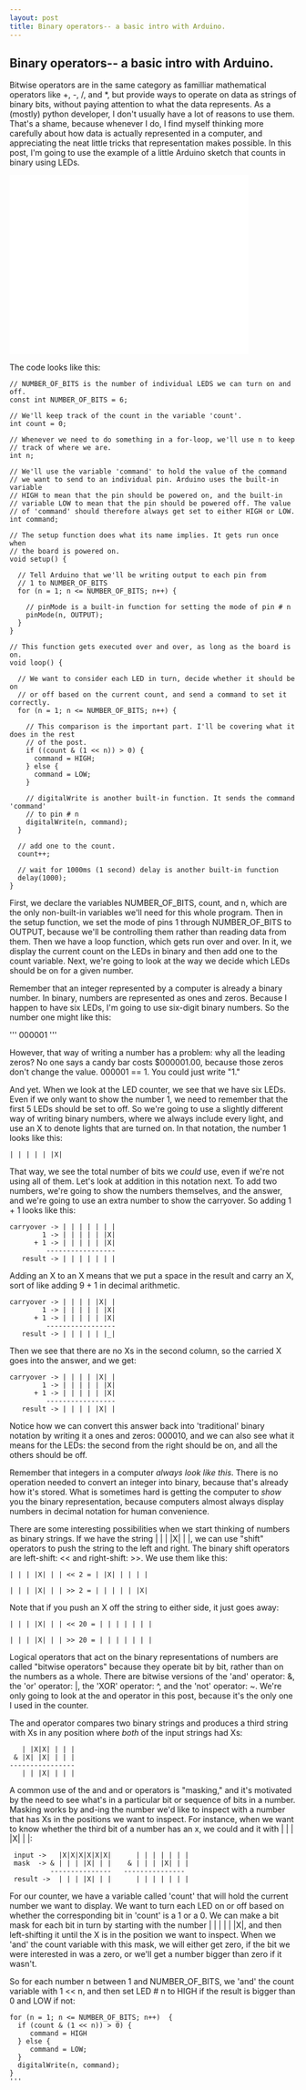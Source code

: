 ```yaml
---
layout: post
title: Binary operators-- a basic intro with Arduino.
---
```


Binary operators-- a basic intro with Arduino.
----

Bitwise operators are in the same category as familliar mathematical operators like +, -, /, and \*, but provide ways to operate on data as strings of binary bits, without paying attention to what the data represents. As a (mostly) python developer, I don't usually have a lot of reasons to use them. That's a shame, because whenever I do, I find myself thinking more carefully about how data is actually represented in a computer, and appreciating the neat little tricks that representation makes possible. In this post, I'm going to use the example of a little Arduino sketch that counts in binary using LEDs. 

<iframe width="420" height="315" src="//www.youtube.com/embed/E53rhBUhtLc" frameborder="0"> </iframe>

The code looks like this:

```
// NUMBER_OF_BITS is the number of individual LEDS we can turn on and off.
const int NUMBER_OF_BITS = 6;

// We'll keep track of the count in the variable 'count'.
int count = 0;

// Whenever we need to do something in a for-loop, we'll use n to keep 
// track of where we are.
int n;

// We'll use the variable 'command' to hold the value of the command
// we want to send to an individual pin. Arduino uses the built-in variable
// HIGH to mean that the pin should be powered on, and the built-in 
// variable LOW to mean that the pin should be powered off. The value
// of 'command' should therefore always get set to either HIGH or LOW.
int command;

// The setup function does what its name implies. It gets run once when 
// the board is powered on.
void setup() {

  // Tell Arduino that we'll be writing output to each pin from
  // 1 to NUMBER_OF_BITS
  for (n = 1; n <= NUMBER_OF_BITS; n++) {

    // pinMode is a built-in function for setting the mode of pin # n
    pinMode(n, OUTPUT);
  }
}

// This function gets executed over and over, as long as the board is on.
void loop() {

  // We want to consider each LED in turn, decide whether it should be on
  // or off based on the current count, and send a command to set it correctly.
  for (n = 1; n <= NUMBER_OF_BITS; n++) {
    
    // This comparison is the important part. I'll be covering what it does in the rest
    // of the post.
    if ((count & (1 << n)) > 0) {
      command = HIGH;
    } else {
      command = LOW;
    }

    // digitalWrite is another built-in function. It sends the command 'command'
    // to pin # n
    digitalWrite(n, command);
  }

  // add one to the count.
  count++;

  // wait for 1000ms (1 second) delay is another built-in function
  delay(1000);
}
```

First, we declare the variables NUMBER_OF_BITS, count, and n, which are the only non-built-in variables we'll need for this whole program. Then in the setup function, we set the mode of pins 1 through NUMBER_OF_BITS to OUTPUT, because we'll be controlling them rather than reading data from them. Then we have a loop function, which gets run over and over. In it, we display the current count on the LEDs in binary and then add one to the count variable. Next, we're going to look at the way we decide which LEDs should be on for a given number.

Remember that an integer represented by a computer is already a binary number. In binary, numbers are represented as ones and zeros. Because I happen to have six LEDs, I'm going to use six-digit binary numbers. So the number one might like this: 

'''
000001
'''

However, that way of writing a number has a problem: why all the leading zeros? No one says a candy bar costs $000001.00, because those zeros don't change the value. 000001 == 1. You could just write "1."

And yet. When we look at the LED counter, we see that we have six LEDs. Even if we only want to show the number 1, we need to remember that the first 5 LEDs should be set to off. So we're going to use a slightly different way of writing binary numbers, where we always include every light, and use an X to denote lights that are turned on. In that notation, the number 1 looks like this: 

```
| | | | | |X|
```
That way, we see the total number of bits we *could* use, even if we're not using all of them. Let's look at addition in this notation next. To add two numbers, we're going to show the numbers themselves, and the answer, and we're going to use an extra number to show the carryover. So adding 1 + 1 looks like this:

```
carryover -> | | | | | | |
        1 -> | | | | | |X|
      + 1 -> | | | | | |X|
         -----------------
   result -> | | | | | | |
```

Adding an X to an X means that we put a space in the result and carry an X, sort of like adding 9 + 1 in decimal arithmetic.

```
carryover -> | | | | |X| | 
        1 -> | | | | | |X|
      + 1 -> | | | | | |X|
         -----------------
   result -> | | | | | |_|
```

Then we see that there are no Xs in the second column, so the carried X goes into the answer, and we get:

```
carryover -> | | | | |X| |
        1 -> | | | | | |X|
      + 1 -> | | | | | |X|
         -----------------
   result -> | | | | |X| |
```

Notice how we can convert this answer back into 'traditional' binary notation by writing it a ones and zeros: 000010, and we can also see what it means for the LEDs: the second from the right should be on, and all the others should be off.

Remember that integers in a computer *always look like this*. There is no operation needed to convert an integer into binary, because that's already how it's stored. What is sometimes hard is getting the computer to *show* you the binary representation, because computers almost always display numbers in decimal notation for human convenience.

There are some interesting possibilities when we start thinking of numbers as binary strings. If we have the string | | | |X| | |, we can use "shift" operators to push the string to the left and right. The binary shift operators are left-shift: << and right-shift: >>. We use them like this:

```
| | | |X| | | << 2 = | |X| | | | |

| | | |X| | | >> 2 = | | | | | |X|

```
Note that if you push an X off the string to either side, it just goes away:

```
| | | |X| | | << 20 = | | | | | | |

| | | |X| | | >> 20 = | | | | | | |
```

Logical operators that act on the binary representations of numbers are called "bitwise operators" because they operate bit by bit, rather than on the numbers as a whole. There are bitwise versions of the 'and' operator: &, the 'or' operator: |, the 'XOR' operator: ^, and the 'not' operator: ~. We're only going to look at the and operator in this post, because it's the only one I used in the counter.

The and operator compares two binary strings and produces a third string with Xs in any position where *both* of the input strings had Xs:

```
   | |X|X| | | |
 & |X| |X| | | |
----------------
   | | |X| | | |
```

A common use of the and and or operators is "masking," and it's motivated by the need to see what's in a particular bit or sequence of bits in a number. Masking works by and-ing the number we'd like to inspect with a number that has Xs in the positions we want to inspect. For instance, when we want to know whether the third bit of a number has an x, we could and it with | | | |X| | |:

```
 input ->   |X|X|X|X|X|X|      | | | | | | |
 mask  -> & | | | |X| | |    & | | | |X| | |
          ---------------   ---------------
 result ->  | | | |X| | |      | | | | | | |
```

For our counter, we have a variable called 'count' that will hold the current number we want to display. We want to turn each LED on or off based on whether the corresponding bit in 'count' is a 1 or a 0. We can make a bit mask for each bit in turn by starting with the number | | | | | |X|, and then left-shifting it until the X is in the position we want to inspect. When we 'and' the count variable with this mask, we will either get zero, if the bit we were interested in was a zero, or we'll get a number bigger than zero if it wasn't. 

So for each number n between 1 and NUMBER_OF_BITS, we 'and' the count variable with 1 << n, and then set LED # n to HIGH if the result is bigger than 0 and LOW if not:

```
for (n = 1; n <= NUMBER_OF_BITS; n++)  {
  if (count & (1 << n)) > 0) {
     command = HIGH
  } else {
     command = LOW;
  }
  digitalWrite(n, command);
}
'''

